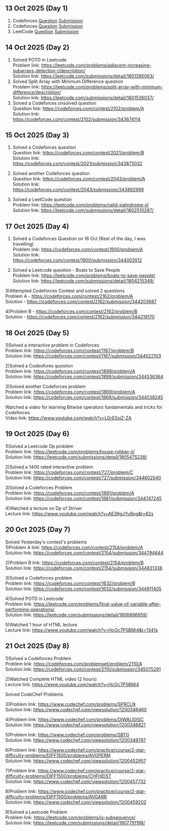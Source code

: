 ## 13 Oct 2025 (Day 1)

1. Codeforces [Question](https://codeforces.com/contest/2160/problem/C) [Submission](https://codeforces.com/contest/2160/submission/343547461)<br>
2. Codeforces [Question](https://codeforces.com/contest/2055/problem/A) [Submission](https://codeforces.com/contest/2055/submission/343570118)<br>
3. LeetCode [Question](https://leetcode.com/problems/climbing-stairs/description/) [Submission](https://leetcode.com/submissions/detail/1800426764/)

## 14 Oct 2025 (Day 2)
1) Solved POTD in Leetcode<br>
Problem link: https://leetcode.com/problems/adjacent-increasing-subarrays-detection-i/description/<br>
Solution link: https://leetcode.com/submissions/detail/1801395063/<br>
2) Solved Split Array with Minimum Difference question<br>
Problem link: https://leetcode.com/problems/split-array-with-minimum-difference/description/<br>
Solution link: https://leetcode.com/submissions/detail/1801536037/<br>
3) Solved a Codeforces unsolved question<br>
Question link: https://codeforces.com/contest/2102/problem/A<br>
Solution link: https://codeforces.com/contest/2102/submission/343674114

## 15 Oct 2025 (Day 3)
1) Solved a Codeforces question<br>
Question link: https://codeforces.com/contest/2021/problem/B<br>
Solution link: https://codeforces.com/contest/2021/submission/343873032<br>

2) Solved another Codeforces question<br>
Question link: https://codeforces.com/contest/2043/problem/A<br>
Solution link: https://codeforces.com/contest/2043/submission/343892999<br>

3) Solved a LeetCode question<br>
Problem link: https://leetcode.com/problems/valid-palindrome-ii/<br>
Solution link: https://leetcode.com/submissions/detail/1802510287/

## 17 Oct 2025 (Day 4)
1) Solved a Codeforces Question on 16 Oct (Rest of the day, I was travelling)<br>
Problem link: https://codeforces.com/contest/1900/problem/A<br>
Solution link: https://codeforces.com/contest/1900/submission/344003512<br>

2) Solved a Leetcode question - Boats to Save People<br>
Problem link: https://leetcode.com/problems/boats-to-save-people/<br>
Solution link: https://leetcode.com/submissions/detail/1804215349/<br>

3)Attempted Codeforces Contest and solved 2 questions<br>
Problem A - https://codeforces.com/contest/2162/problem/A<br>
Solution - https://codeforces.com/contest/2162/submission/344203687<br>

4)Problem B - https://codeforces.com/contest/2162/problem/B<br>
Solution - https://codeforces.com/contest/2162/submission/344219170<br>

## 18 Oct 2025 (Day 5)
1)Solved a interactive problem in Codeforces<br>
Problem link: https://codeforces.com/contest/1167/problem/B<br>
Solution link: https://codeforces.com/contest/1167/submission/344522103<br>

2)Solved a Codeofores question<br>
Problem link: https://codeforces.com/contest/1899/problem/A<br>
Solution link: https://codeforces.com/contest/1899/submission/344536364<br>

3)Solved another Codeforces problem<br>
Problem link: https://codeforces.com/contest/1869/problem/A<br>
Solution link: https://codeforces.com/contest/1869/submission/344538245<br>

Watched a video for learning Bitwise operators fundamentals and tricks for Codeforces<br>
Video link: https://www.youtube.com/watch?v=LGrE0siZ-ZA<br>

## 19 Oct 2025 (Day 6)
1)Solved a Leetcode Dp problem<br>
Problem link: https://leetcode.com/problems/house-robber-ii/<br>
Solution link: https://leetcode.com/submissions/detail/1805475238/<br>

2)Solved a 1400 rated interactive problem<br>
Problem link: https://codeforces.com/contest/727/problem/C<br>
Solution link: https://codeforces.com/contest/727/submission/344602540<br>

3)Solved a Codeforces Problem<br>
Problem link: https://codeforces.com/contest/1881/problem/A<br>
Solution link: https://codeforces.com/contest/1881/submission/344747245<br>

4)Watched a lecture on Dp of Striver<br>
Lecture link: https://www.youtube.com/watch?v=AE39gJYuRog&t=62s<br>

## 20 Oct 2025 (Day 7)
Solved Yesterday's contest's problems<br>
1)Problem A link: https://codeforces.com/contest/2154/problem/A<br>
Solution link: https://codeforces.com/contest/2154/submission/344794644<br>

2)Problem B link: https://codeforces.com/contest/2154/problem/B<br>
Solution link: https://codeforces.com/contest/2154/submission/344831338<br>

3)Solved a Codeforces problem<br>
Problem link: https://codeforces.com/contest/1632/problem/B<br>
Solution link: https://codeforces.com/contest/1632/submission/344911405<br>

4)Solved POTD in Leetcode<br>
Problem link: https://leetcode.com/problems/final-value-of-variable-after-performing-operations/<br>
Solution link: https://leetcode.com/submissions/detail/1806896959/<br>

5)Watched 1 hour of HTML lecture<br>
Lecture link: https://www.youtube.com/watch?v=HcOc7P5BMi4&t=1341s<br>

## 21 Oct 2025 (Day 8)
1)Solved a Codeforces Problem<br>
Problem link: https://codeforces.com/problemset/problem/2110/A<br>
Solution link: https://codeforces.com/contest/2110/submission/345075291<br>

2)Watched Complete HTML video (2 hours)<br>
Lecture link: https://www.youtube.com/watch?v=HcOc7P5BMi4<br>

Solved CodeChef Problems<br>

3)Problem link: https://www.codechef.com/problems/SPRCLN<br>
 Solution link: https://www.codechef.com/viewsolution/1200346460<br>

 4)Problem link: https://www.codechef.com/problems/DIWALIDISC<br>
 Solution link: https://www.codechef.com/viewsolution/1200346821<br>

 5)Problem link: https://www.codechef.com/problems/SBTG<br>
 Solution link: https://www.codechef.com/viewsolution/1200349787<br>

 6)Problem link: https://www.codechef.com/practice/course/2-star-difficulty-problems/DIFF1500/problems/AVGPERM<br>
 Solution link: https://www.codechef.com/viewsolution/1200452957<br>

 7)Problem link: https://www.codechef.com/practice/course/2-star-difficulty-problems/DIFF1500/problems/CHFHEIST<br>
 Solution link: https://www.codechef.com/viewsolution/1200457732<br>

 8)Problem link: https://www.codechef.com/practice/course/2-star-difficulty-problems/DIFF1500/problems/AVGARR<br>
 Solution link: https://www.codechef.com/viewsolution/1200459202<br>

 9)Solved a Leetcode Problem<br>
 Problem link: https://leetcode.com/problems/is-subsequence/<br>
 Solution link: https://leetcode.com/submissions/detail/1807791198/<br>
